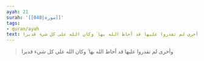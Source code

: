 ```yaml
---
ayah: 21
surah: '[[048|سورة]]'
tags:
- quran/ayah
text: وأخرى لم تقدروا عليها قد أحاط الله بها ۚ وكان الله على كل شيء قديرا
---
```

> وأخرى لم تقدروا عليها قد أحاط الله بها ۚ وكان الله على كل شيء قديرا
